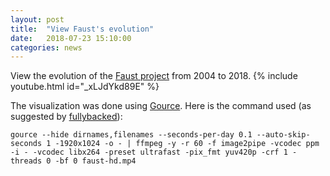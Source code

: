 ```yaml
---
layout: post
title:  "View Faust's evolution"
date:   2018-07-23 15:10:00
categories: news
---
```

View the evolution of the [Faust project](https://github.com/grame-cncm/faust) from 2004 to 2018. 
{% include youtube.html id="_xLJdYkd89E" %}

The visualization was done using [Gource](http://gource.io/). Here is the command used (as suggested by [fullybacked](http://www.fullybaked.co.uk/articles/getting-gource-running-on-osx)):

    gource --hide dirnames,filenames --seconds-per-day 0.1 --auto-skip-seconds 1 -1920x1024 -o - | ffmpeg -y -r 60 -f image2pipe -vcodec ppm -i - -vcodec libx264 -preset ultrafast -pix_fmt yuv420p -crf 1 -threads 0 -bf 0 faust-hd.mp4


